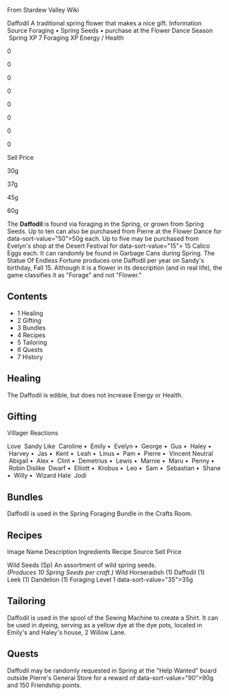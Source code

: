 From Stardew Valley Wiki

Daffodil A traditional spring flower that makes a nice gift. Information Source Foraging • Spring Seeds • purchase at the Flower Dance Season  Spring XP 7 Foraging XP Energy / Health

0

0

0

0

0

0

0

0

Sell Price

30g

37g

45g

60g

The **Daffodil** is found via foraging in the Spring, or grown from Spring Seeds. Up to ten can also be purchased from Pierre at the Flower Dance for data-sort-value="50"&gt;50g each. Up to five may be purchased from Evelyn's shop at the Desert Festival for data-sort-value="15"&gt; 15 Calico Eggs each. It can randomly be found in Garbage Cans during Spring. The Statue Of Endless Fortune produces one Daffodil per year on Sandy's birthday, Fall 15. Although it is a flower in its description (and in real life), the game classifies it as "Forage" and not "Flower."

## Contents

- 1 Healing
- 2 Gifting
- 3 Bundles
- 4 Recipes
- 5 Tailoring
- 6 Quests
- 7 History

## Healing

The Daffodil is edible, but does not increase Energy or Health.

## Gifting

Villager Reactions

Love  Sandy Like  Caroline •  Emily •  Evelyn •  George •  Gus •  Haley •  Harvey •  Jas •  Kent •  Leah •  Linus •  Pam •  Pierre •  Vincent Neutral  Abigail •  Alex •  Clint •  Demetrius •  Lewis •  Marnie •  Maru •  Penny •  Robin Dislike  Dwarf •  Elliott •  Krobus •  Leo •  Sam •  Sebastian •  Shane •  Willy •  Wizard Hate  Jodi

## Bundles

Daffodil is used in the Spring Foraging Bundle in the Crafts Room.

## Recipes

Image Name Description Ingredients Recipe Source Sell Price

Wild Seeds (Sp) An assortment of wild spring seeds.  
*(Produces 10 Spring Seeds per craft.)* Wild Horseradish (1) Daffodil (1) Leek (1) Dandelion (1) Foraging Level 1 data-sort-value="35"&gt;35g

## Tailoring

Daffodil is used in the spool of the Sewing Machine to create a Shirt. It can be used in dyeing, serving as a yellow dye at the dye pots, located in Emily's and Haley's house, 2 Willow Lane.

## Quests

Daffodil may be randomly requested in Spring at the "Help Wanted" board outside Pierre's General Store for a reward of data-sort-value="90"&gt;90g and 150 Friendship points.